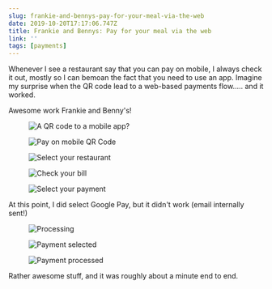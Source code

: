 ```yaml
---
slug: frankie-and-bennys-pay-for-your-meal-via-the-web
date: 2019-10-20T17:17:06.747Z
title: Frankie and Bennys: Pay for your meal via the web
link: ''
tags: [payments]
---
```


Whenever I see a restaurant say that you can pay on mobile, I always check it out, mostly so I can bemoan the fact that you need to use an app. Imagine my surprise when the QR code lead to a web-based payments flow..... and it worked.

Awesome work Frankie and Benny's!

<figure><img src="/images/2019-10-20-frankie-and-bennys-pay-for-your-meal-via-the-web-0.jpeg" alt="A QR code to a mobile app?"></figure>

<figure><img src="/images/2019-10-20-frankie-and-bennys-pay-for-your-meal-via-the-web-1.jpeg" alt="Pay on mobile QR Code"></figure>

<figure><img src="/images/2019-10-20-frankie-and-bennys-pay-for-your-meal-via-the-web-2.jpeg" alt="Select your restaurant"></figure>

<figure><img src="/images/2019-10-20-frankie-and-bennys-pay-for-your-meal-via-the-web-3.jpeg" alt="Check your bill"></figure>

<figure><img src="/images/2019-10-20-frankie-and-bennys-pay-for-your-meal-via-the-web-4.jpeg" alt="Select your payment"></figure>

At this point, I did select Google Pay, but it didn't work (email internally sent!)

<figure><img src="/images/2019-10-20-frankie-and-bennys-pay-for-your-meal-via-the-web-5.jpeg" alt="Processing"></figure>

<figure><img src="/images/2019-10-20-frankie-and-bennys-pay-for-your-meal-via-the-web-6.jpeg" alt="Payment selected"></figure>

<figure><img src="/images/2019-10-20-frankie-and-bennys-pay-for-your-meal-via-the-web-7.jpeg" alt="Payment processed"></figure>

Rather awesome stuff, and it was roughly about a minute end to end.

